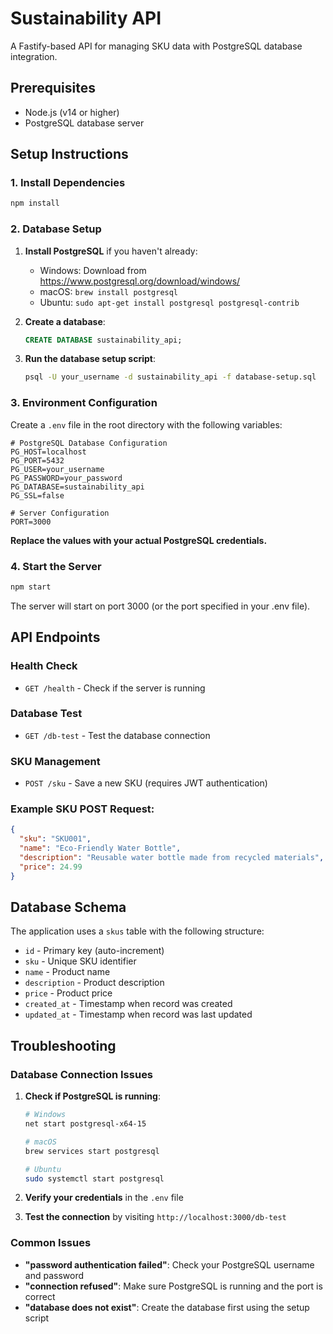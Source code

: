 # Sustainability API

A Fastify-based API for managing SKU data with PostgreSQL database integration.

## Prerequisites

- Node.js (v14 or higher)
- PostgreSQL database server

## Setup Instructions

### 1. Install Dependencies

```bash
npm install
```

### 2. Database Setup

1. **Install PostgreSQL** if you haven't already:
   - Windows: Download from https://www.postgresql.org/download/windows/
   - macOS: `brew install postgresql`
   - Ubuntu: `sudo apt-get install postgresql postgresql-contrib`

2. **Create a database**:
   ```sql
   CREATE DATABASE sustainability_api;
   ```

3. **Run the database setup script**:
   ```bash
   psql -U your_username -d sustainability_api -f database-setup.sql
   ```

### 3. Environment Configuration

Create a `.env` file in the root directory with the following variables:

```env
# PostgreSQL Database Configuration
PG_HOST=localhost
PG_PORT=5432
PG_USER=your_username
PG_PASSWORD=your_password
PG_DATABASE=sustainability_api
PG_SSL=false

# Server Configuration
PORT=3000
```

**Replace the values with your actual PostgreSQL credentials.**

### 4. Start the Server

```bash
npm start
```

The server will start on port 3000 (or the port specified in your .env file).

## API Endpoints

### Health Check
- `GET /health` - Check if the server is running

### Database Test
- `GET /db-test` - Test the database connection

### SKU Management
- `POST /sku` - Save a new SKU (requires JWT authentication)

### Example SKU POST Request:
```json
{
  "sku": "SKU001",
  "name": "Eco-Friendly Water Bottle",
  "description": "Reusable water bottle made from recycled materials",
  "price": 24.99
}
```

## Database Schema

The application uses a `skus` table with the following structure:

- `id` - Primary key (auto-increment)
- `sku` - Unique SKU identifier
- `name` - Product name
- `description` - Product description
- `price` - Product price
- `created_at` - Timestamp when record was created
- `updated_at` - Timestamp when record was last updated

## Troubleshooting

### Database Connection Issues

1. **Check if PostgreSQL is running**:
   ```bash
   # Windows
   net start postgresql-x64-15
   
   # macOS
   brew services start postgresql
   
   # Ubuntu
   sudo systemctl start postgresql
   ```

2. **Verify your credentials** in the `.env` file

3. **Test the connection** by visiting `http://localhost:3000/db-test`

### Common Issues

- **"password authentication failed"**: Check your PostgreSQL username and password
- **"connection refused"**: Make sure PostgreSQL is running and the port is correct
- **"database does not exist"**: Create the database first using the setup script 